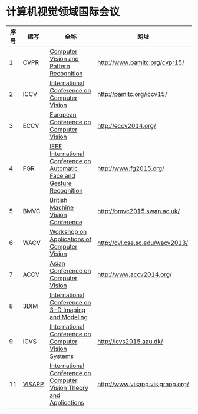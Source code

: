

# 计算机视觉领域国际会议

| 序号 | 缩写                                                         | 全称                                                         | 网址                             |
| ---- | ------------------------------------------------------------ | ------------------------------------------------------------ | -------------------------------- |
| 1    | CVPR                                                         | [Computer Vision and Pattern Recognition](http://academic.research.microsoft.com/Conference/838/cvpr-computer-vision-and-pattern-recognition) | http://www.pamitc.org/cvpr15/    |
| 2    | ICCV                                                         | [International Conference on Computer Vision](http://academic.research.microsoft.com/Conference/20/iccv-international-conference-on-computer-vision) | http://pamitc.org/iccv15/        |
| 3    | ECCV                                                         | [European Conference on Computer Vision](http://academic.research.microsoft.com/Conference/657/eccv-european-conference-on-computer-vision) | http://eccv2014.org/             |
| 4    | FGR                                                          | [IEEE International Conference on Automatic Face and Gesture Recognition](http://academic.research.microsoft.com/Conference/699/fgr-ieee-international-conference-on-automatic-face-and-gesture-recognition) | http://www.fg2015.org/           |
| 5    | BMVC                                                         | [British Machine Vision Conference](http://academic.research.microsoft.com/Conference/541/bmvc-british-machine-vision-conference) | http://bmvc2015.swan.ac.uk/      |
| 6    | WACV                                                         | [Workshop on Applications of Computer Vision](http://academic.research.microsoft.com/Conference/2360/wacv-workshop-on-applications-of-computer-vision) | http://cvl.cse.sc.edu/wacv2013/  |
| 7    | ACCV                                                         | [Asian Conference on Computer Vision](http://academic.research.microsoft.com/Conference/258/accv-asian-conference-on-computer-vision) | http://www.accv2014.org/         |
| 8    | 3DIM                                                         | [International Conference on 3-D Imaging and Modeling](http://academic.research.microsoft.com/Conference/1738/3dim-international-conference-on-3-d-imaging-and-modeling) |                                  |
| 9    | ICVS                                                         | [International Conference on Computer Vision Systems](http://academic.research.microsoft.com/Conference/1118/icvs-international-conference-on-computer-vision-systems) | http://icvs2015.aau.dk/          |
| 11   | [VISAPP](http://academic.research.microsoft.com/Conference/2863/visapp-international-conference-on-computer-vision-theory-and-applications) | [International Conference on Computer Vision Theory and Applications](http://academic.research.microsoft.com/Conference/2863/visapp-international-conference-on-computer-vision-theory-and-applications) | http://www.visapp.visigrapp.org/ |